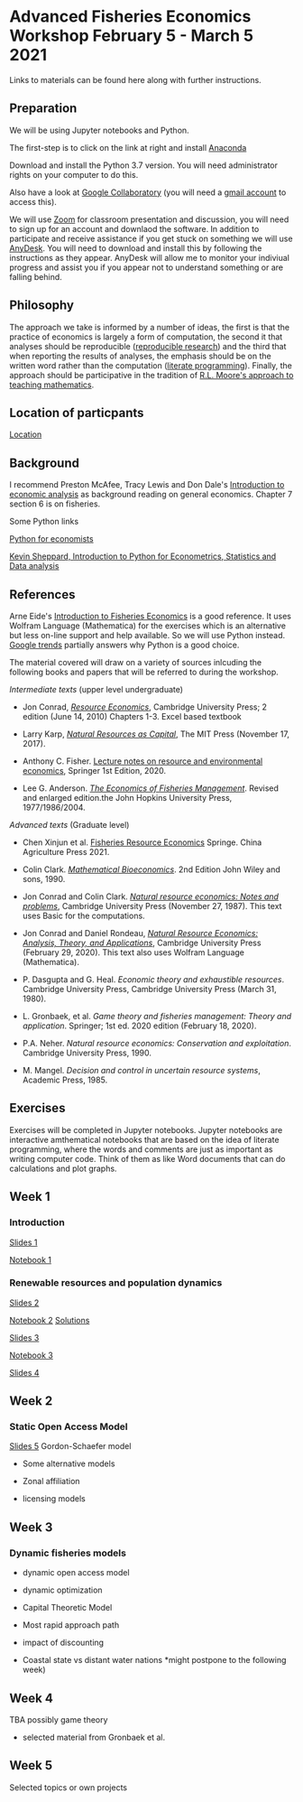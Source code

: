  # Advanced Fisheries Economics Workshop February 5 - March 5 2021

Links to materials can be found here along with further instructions.

## Preparation

We will be using Jupyter notebooks and Python. 

The first-step is to click on the link at right and install [Anaconda](https://www.anaconda.com/distribution/)

Download and install the Python 3.7 version. You will need administrator rights on your computer to do this.

Also have a look at [Google Collaboratory](https://colab.research.google.com/) (you will need a [gmail account](https://accounts.google.com/signup/v2/webcreateaccount?hl=en&flowName=GlifWebSignIn&flowEntry=SignUp) to access this).

We will use [Zoom](https://zoom.us) for  classroom presentation and discussion, you will need to sign up for an account and downlaod the software. In addition to participate and receive assistance if you get stuck on something we will use [AnyDesk](https://anydesk.com/en). You will need to download and install this by following the instructions as they appear. AnyDesk will allow me to monitor your indiviual progress and assist you if you appear not to understand something or are falling behind.

## Philosophy

The approach we take is informed by a number of ideas, the first is that the practice of economics is largely a form of computation, the second it that analyses should be reproducible ([reproducible research](https://reproducibleresearch.net/)) and the third that when reporting the results of analyses, the emphasis should be on the written word rather than the computation ([literate programming](http://www.literateprogramming.com/)). Finally, the approach should be participative in the tradition of [R.L. Moore's approach to teaching mathematics](http://www.legacyrlmoore.org/).

## Location of particpants


[Location](https://www.google.com/maps/d/u/0/viewer?mid=18wL9f5dNoXIHSBoXMhi_u3qkkM7ErUcF&ll=-3.81666561775622e-14%2C149.12446502180342&z=1)


## Background

I recommend Preston McAfee, Tracy Lewis and Don Dale's [Introduction to economic analysis](https://www.kellogg.northwestern.edu/faculty/dale/ieav21.pdf) as background reading on general economics. Chapter 7 section 6 is on fisheries.

Some Python links

[Python for economists](https://scholar.harvard.edu/files/ambell/files/python_for_economists.pdf)

[Kevin Sheppard, Introduction to Python for Econometrics, Statistics and Data analysis](https://www.kevinsheppard.com/files/teaching/python/notes/python_introduction_2019.pdf)

## References 

Arne Eide's [Introduction to Fisheries Economics](https://figshare.com/articles/Introduction_to_Fisheries_Economics/3784821#)
is a good reference. It uses Wolfram Language (Mathematica) for the exercises which is an alternative but less on-line support and help available. So we will use Python instead. [Google trends](https://trends.google.com/trends/explore?cat=174&date=all&q=%2Fm%2F05z1_,Mathematica,Excel,R,Julia%20programming%20language) partially answers why Python is a good choice.

The material covered will draw on a variety of sources inlcuding the following books and papers that will be referred to during the workshop.

*Intermediate texts* (upper level undergraduate)

- Jon Conrad, *[Resource Economics](https://www.amazon.com/Resource-Economics-Jon-M-Conrad-ebook/dp/B00FF76RAK/)*, Cambridge University Press; 2 edition (June 14, 2010) Chapters 1-3. Excel based textbook

- Larry Karp, *[Natural Resources as Capital](https://www.amazon.com/Natural-Resources-Capital-MIT-Press-ebook/dp/B077SVV5M8/)*, The MIT Press (November 17, 2017). 

- Anthony C. Fisher. [Lecture notes on resource and environmental economics](https://www.amazon.com/Resource-Environmental-Economics-Non-Market-Resources-ebook/dp/B08BXKVJM3), Springer 1st Edition, 2020.

- Lee G. Anderson. *[The Economics of Fisheries Management](https://www.amazon.com/Economics-Fisheries-Management-Lee-Anderson/dp/1930665989/)*. Revised and enlarged edition.the John Hopkins University Press, 1977/1986/2004.

*Advanced texts* (Graduate level)

- Chen Xinjun et al. [Fisheries Resource Economics](https://doi.org/10.1007/978-981-33-4328-3) Springe. China Agriculture Press 2021. 

- Colin Clark. *[Mathematical Bioeconomics](https://www.amazon.com/Mathematical-Bioeconomics-Management-Renewable-Resources/dp/0471508837/)*. 2nd Edition John Wiley and sons, 1990.

- Jon Conrad and Colin Clark. *[Natural resource economics: Notes and problems](https://www.amazon.com/Natural-Resource-Economics-Notes-Problems-ebook/dp/B01MUHXUD0)*, Cambridge University Press (November 27, 1987). This text uses Basic for the computations.

- Jon Conrad and Daniel Rondeau, *[Natural Resource Economics: Analysis, Theory, and Applications](https://www.amazon.com/Natural-Resource-Economics-Analysis-Applications-ebook/dp/B083M1L7SM/)*, Cambridge University Press 
(February 29, 2020). This text also uses Wolfram Language (Mathematica).

- P. Dasgupta and G. Heal. *Economic theory and exhaustible resources*. Cambridge University Press, Cambridge University Press (March 31, 1980).

- L. Gronbaek, et al. *Game theory and fisheries management: Theory and application*. Springer; 1st ed. 2020 edition (February 18, 2020).

-  P.A. Neher. *Natural resource economics: Conservation and exploitation*. Cambridge University Press, 1990.

- M. Mangel. *Decision and control in uncertain resource systems*, Academic Press, 1985.

## Exercises

Exercises will be completed in Jupyter notebooks. Jupyter notebooks are interactive amthematical notebooks that are based on the idea of literate programming, where the words and comments are just as important as writing computer code. Think of them as like Word documents that can do calculations and plot graphs.

## Week 1

### Introduction

[Slides 1](https://nbviewer.jupyter.org/github/babycamel/afew/blob/master/afew-present-1.ipynb)

[Notebook 1](https://nbviewer.jupyter.org/github/babycamel/afew/blob/master/afew-notebook-1.ipynb)


### Renewable resources and population dynamics

[Slides 2](https://nbviewer.jupyter.org/github/babycamel/afew/blob/master/afew-present-2.ipynb)

[Notebook 2](https://nbviewer.jupyter.org/github/babycamel/afew/blob/master/afew-notebook-2.ipynb) 
[Solutions](https://nbviewer.jupyter.org/github/babycamel/afew/blob/master/afew-notebook-2-solutions.ipynb)

[Slides 3](https://nbviewer.jupyter.org/github/babycamel/afew/blob/master/afew-present-3.ipynb)

[Notebook 3](https://nbviewer.jupyter.org/github/babycamel/afew/blob/master/afew-notebook-3.ipynb)

[Slides 4](https://nbviewer.jupyter.org/github/babycamel/afew/blob/master/afew-present-4.ipynb)

## Week 2

### Static Open Access Model


[Slides 5](https://nbviewer.jupyter.org/github/babycamel/afew/blob/master/afew-present-5.ipynb) Gordon-Schaefer model

- Some alternative models

- Zonal affiliation

- licensing models

## Week 3

### Dynamic fisheries models

- dynamic open access model

- dynamic optimization

- Capital Theoretic Model

- Most rapid approach path

- impact of discounting

- Coastal state vs distant water nations *might postpone to the following week)

## Week 4

TBA possibly game theory

- selected material from Gronbaek et al. 

## Week 5

Selected topics or own projects

























